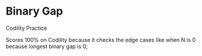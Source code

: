 # Binary Gap
 Codility Practice

 Scores 100% on Codility because it checks the edge cases like when N is 0 because longest binary gap is 0;

 
